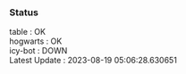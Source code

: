 ### Status


table : OK  
hogwarts : OK  
icy-bot : DOWN  
Latest Update : 2023-08-19 05:06:28.630651
